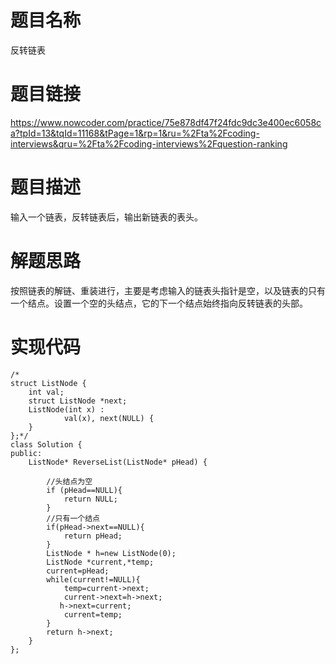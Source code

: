 # 题目名称 
反转链表
# 题目链接 
https://www.nowcoder.com/practice/75e878df47f24fdc9dc3e400ec6058ca?tpId=13&tqId=11168&tPage=1&rp=1&ru=%2Fta%2Fcoding-interviews&qru=%2Fta%2Fcoding-interviews%2Fquestion-ranking
# 题目描述
输入一个链表，反转链表后，输出新链表的表头。

# 解题思路
按照链表的解链、重装进行，主要是考虑输入的链表头指针是空，以及链表的只有一个结点。设置一个空的头结点，它的下一个结点始终指向反转链表的头部。
# 实现代码

```
/*
struct ListNode {
	int val;
	struct ListNode *next;
	ListNode(int x) :
			val(x), next(NULL) {
	}
};*/
class Solution {
public:
    ListNode* ReverseList(ListNode* pHead) {
        
        //头结点为空
        if (pHead==NULL){
            return NULL;
        }
        //只有一个结点
        if(pHead->next==NULL){
            return pHead;
        }
        ListNode * h=new ListNode(0);
        ListNode *current,*temp;
        current=pHead;
        while(current!=NULL){
            temp=current->next;
            current->next=h->next;
           h->next=current;
            current=temp;
        }
        return h->next;
    }
};
```
